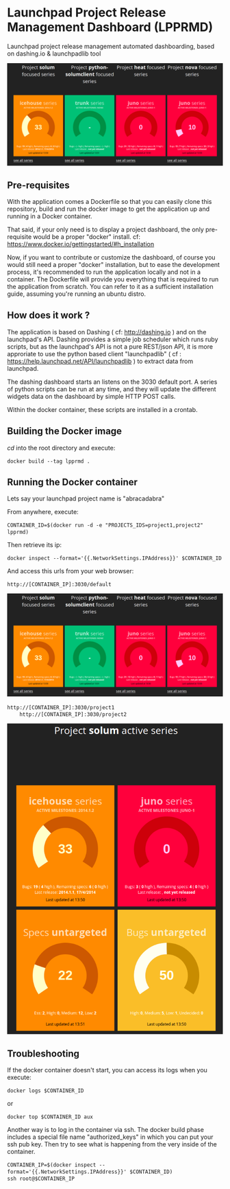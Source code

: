 Launchpad Project Release Management Dashboard (LPPRMD)
=======================================================

Launchpad project release management automated dashboarding, based on dashing.io &amp; launchpadlib tool

![LPPRMD preview](./docs/default-screenshot.png)

Pre-requisites
--------------

With the application comes a Dockerfile so that you can easily clone this repository, build and run the docker image to get the application up and running in a Docker container.

That said, if your only need is to display a project dashboard, the only pre-requisite would be a proper "docker" install. cf: https://www.docker.io/gettingstarted/#h_installation

Now, if you want to contribute or customize the dashboard, of course you would still need a proper "docker" installation, but to ease the development process, it's recommended to run the application locally and not in a container. The Dockerfile will provide you everything that is required to run the application from scratch. You can refer to it as a sufficient installation guide, assuming you're running an ubuntu distro.

How does it work ?
------------------

The application is based on Dashing ( cf: http://dashing.io ) and on the launchpad's API.
Dashing provides a simple job scheduler which runs ruby scripts, but as the launchpad's API is not a pure REST/json API, it is more approriate to use the python based client "launchpadlib" ( cf : https://help.launchpad.net/API/launchpadlib ) to extract data from launchpad.

The dashing dashboard starts an listens on the 3030 default port. A series of python scripts can be run at any time, and they will update the different widgets data on the dashboard by simple HTTP POST calls.

Within the docker container, these scripts are installed in a crontab.


Building the Docker image
-------------------------

*cd* into the root directory and execute:

	docker build --tag lpprmd .

Running the Docker container
----------------------------

Lets say your launchpad project name is "abracadabra"

From anywhere, execute: 

	CONTAINER_ID=$(docker run -d -e "PROJECTS_IDS=project1,project2" lpprmd)

Then retrieve its ip:

	docker inspect --format='{{.NetworkSettings.IPAddress}}' $CONTAINER_ID

And access this urls from your web browser:

	http://[CONTAINER_IP]:3030/default

![LPPRMD default dashboard example with projects:solum,python-solumclient,heat,nova](./docs/default-screenshot.png)


	http://[CONTAINER_IP]:3030/project1
        http://[CONTAINER_IP]:3030/project2
	
![LPPRMD project dashboard with project solum](./docs/project-screenshot.png)


Troubleshooting
---------------

If the docker container doesn't start, you can access its logs when you execute:

	docker logs $CONTAINER_ID
or

	docker top $CONTAINER_ID aux


Another way is to log in the container via ssh. The docker build phase includes a special file name "authorized_keys" in which you can put your ssh pub key. Then try to see what is happening from the very inside of the container.
        
	CONTAINER_IP=$(docker inspect --format='{{.NetworkSettings.IPAddress}}' $CONTAINER_ID)
	ssh root@$CONTAINER_IP